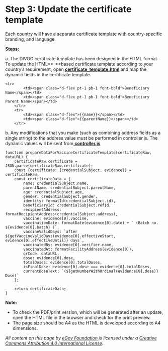 # Step 3: Update the certificate template

Each country will have a separate certificate template with country-specific branding, and language.

**Steps:**

a. The DIVOC certificate template has been designed in the HTML format. To update the HTML**-**based certificate template according to your country’s requirement, open [**certificate\_template.html**](https://github.com/egovernments/DIVOC/blob/main/backend/certificate\_api/configs/templates/certificate\_template.html) and map the dynamic fields in the certificate template.

```
<tr>
        <td><span class="d-flex pt-1 pb-1 font-bold">Beneficiary Name</span></td>
        <td><span class="d-flex pt-1 pb-1 font-bold">Beneficiary Parent Name</span></td>
    </tr>
    <tr>
        <td><span class="d-flex">{{name}}</span></td>
        <td><span class="d-flex">{{parentName}}</span></td>
    </tr>
```

b. Any modifications that you make (such as combining address fields as a single string) to the address value must be performed in controller.js. The dynamic values will be sent from[ **controller.js**](https://github.com/egovernments/DIVOC/blob/main/backend/certificate\_api/src/routes/certificate\_controller.js)

```
function prepareDataForVaccineCertificateTemplate(certificateRaw, dataURL) {
    certificateRaw.certificate = JSON.parse(certificateRaw.certificate);
    const {certificate: {credentialSubject, evidence}} = certificateRaw;
    const certificateData = {
        name: credentialSubject.name,
        parentName: credentialSubject.parentName,
        age: credentialSubject.age,
        gender: credentialSubject.gender,
        identity: formatId(credentialSubject.id),
        beneficiaryId: credentialSubject.refId,
        recipientAddress: formatRecipientAddress(credentialSubject.address),
        vaccine: evidence[0].vaccine,
        vaccinationDate: formatDate(evidence[0].date) + ` (Batch no. ${evidence[0].batch} )`,
        vaccineValidDays: `after ${getVaccineValidDays(evidence[0].effectiveStart, evidence[0].effectiveUntil)} days`,
        vaccinatedBy: evidence[0].verifier.name,
        vaccinatedAt: formatFacilityAddress(evidence[0]),
        qrCode: dataURL,
        dose: evidence[0].dose,
        totalDoses: evidence[0].totalDoses,
        isFinalDose: evidence[0].dose === evidence[0].totalDoses,
        currentDoseText: `(${getNumberWithOrdinal(evidence[0].dose)} Dose)`
    };

    return certificateData;
}
```

**Note:**&#x20;

* To check the PDF/print version, which will be generated after an update, open the HTML file in the browser and check for the print preview.&#x20;
* The page size should be A4 as the HTML is developed according to A4 dimensions.



_All content on this page by_ [_eGov Foundation_ ](https://egov.org.in)_is licensed under a_ [_Creative Commons Attribution 4.0 International License_](http://creativecommons.org/licenses/by/4.0/)_._
